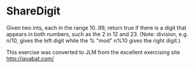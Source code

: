 # ShareDigit #
Given two
ints, each in the range 10..99, return true if there is a digit that
appears in both numbers, such as the 2 in 12 and 23. (Note: division,
e.g. n/10, gives the left digit while the % "mod" n%10 gives the right
digit.)

This exercise was converted to JLM from the excellent exercising site http://javabat.com/

